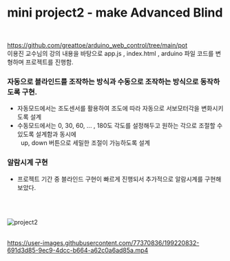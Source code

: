 # mini project2 - make Advanced Blind
<br>

https://github.com/greattoe/arduino_web_control/tree/main/pot <br>
이용진 교수님의 강의 내용을 바탕으로
app.js , index.html , arduino 파일 코드를 변형하며 프로젝트를 진행함.<br>



### 자동으로 블라인드를 조작하는 방식과 수동으로 조작하는 방식으로 동작하도록 구현.
- 자동모드에서는 조도센서를 활용하여 조도에 따라 자동으로 서보모터각을 변화시키도록 설계<br>
- 수동모드에서는 0, 30, 60, ... , 180도 각도를 설정해두고 원하는 각으로 조절할 수 있도록 설계함과 동시에<br>
 &nbsp;  up, down 버튼으로 세밀한 조절이 가능하도록 설계
 
 ### 알람시계 구현
 - 프로젝트 기간 중 블라인드 구현이 빠르게 진행되서 추가적으로 알람시계를 구현해 보았다.

<br><br>

![project2](https://user-images.githubusercontent.com/77370836/199221432-a544028b-93fd-4f36-9abf-1cdf0675c95d.PNG) <br><br>

https://user-images.githubusercontent.com/77370836/199220832-691d3d85-9ec9-4dcc-b664-a62c0a6ad85a.mp4


